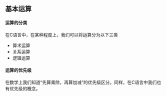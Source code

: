 ## 基本运算
#### 运算的分类
在C语言中，在某种程度上，我们可以将运算分为以下三类
* 算术运算
* 关系运算
* 逻辑运算
#### 运算的优先级
在数学上我们知道“先算乘除，再算加减”的优先级区分。同样，在C语言中我们也有优先级的概念。
